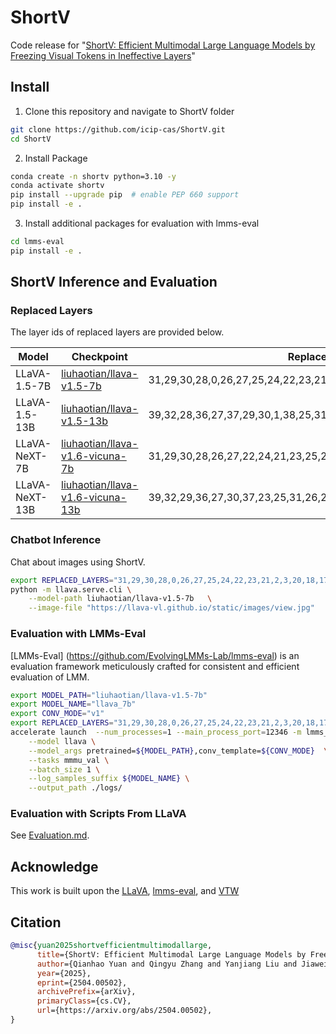 # ShortV
Code release for "[ShortV: Efficient Multimodal Large Language Models by Freezing Visual Tokens in Ineffective Layers](https://arxiv.org/abs/2504.00502)"

## Install

1. Clone this repository and navigate to ShortV folder
```bash
git clone https://github.com/icip-cas/ShortV.git
cd ShortV
```

2. Install Package
```bash
conda create -n shortv python=3.10 -y
conda activate shortv
pip install --upgrade pip  # enable PEP 660 support
pip install -e .
```

3. Install additional packages for evaluation with lmms-eval
```bash
cd lmms-eval
pip install -e .
```

## ShortV Inference and Evaluation

### Replaced Layers

The layer ids of replaced layers are provided below.

| Model | Checkpoint | Replaced Layers |
| --- | --- | --- |
| LLaVA-1.5-7B | [liuhaotian/llava-v1.5-7b](https://huggingface.co/liuhaotian/llava-v1.5-7b) | 31,29,30,28,0,26,27,25,24,22,23,21,2,3,20,18,17,12,19 |
| LLaVA-1.5-13B | [liuhaotian/llava-v1.5-13b](https://huggingface.co/liuhaotian/llava-v1.5-13b) | 39,32,28,36,27,37,29,30,1,38,25,31,2,26,23,34,0,33,35,22,24,21,20,17 |
| LLaVA-NeXT-7B | [liuhaotian/llava-v1.6-vicuna-7b](https://huggingface.co/liuhaotian/llava-v1.6-vicuna-7b) | 31,29,30,28,26,27,22,24,21,23,25,20,19,17,18,15,12,0,2 |
| LLaVA-NeXT-13B | [liuhaotian/llava-v1.6-vicuna-13b](https://huggingface.co/liuhaotian/llava-v1.6-vicuna-13b) | 39,32,29,36,27,30,37,23,25,31,26,2,28,22,33,35,34,24,38,21,20,18,1,17 |


### Chatbot Inference

Chat about images using ShortV. 

```bash
export REPLACED_LAYERS="31,29,30,28,0,26,27,25,24,22,23,21,2,3,20,18,17,12,19"
python -m llava.serve.cli \
    --model-path liuhaotian/llava-v1.5-7b   \
    --image-file "https://llava-vl.github.io/static/images/view.jpg"
```

### Evaluation with LMMs-Eval

[LMMs-Eval] (https://github.com/EvolvingLMMs-Lab/lmms-eval) is an evaluation framework meticulously crafted for consistent and efficient evaluation of LMM.

```bash
export MODEL_PATH="liuhaotian/llava-v1.5-7b"
export MODEL_NAME="llava_7b"
export CONV_MODE="v1"
export REPLACED_LAYERS="31,29,30,28,0,26,27,25,24,22,23,21,2,3,20,18,17,12,19"
accelerate launch  --num_processes=1 --main_process_port=12346 -m lmms_eval \
    --model llava \
    --model_args pretrained=${MODEL_PATH},conv_template=${CONV_MODE}  \
    --tasks mmmu_val \
    --batch_size 1 \
    --log_samples_suffix ${MODEL_NAME} \
    --output_path ./logs/ 
```

### Evaluation with Scripts From LLaVA

See [Evaluation.md](https://github.com/icip-cas/ShortV/blob/main/docs/Evaluation.md).

## Acknowledge
This work is built upon the [LLaVA](https://github.com/haotian-liu/LLaVA), [lmms-eval](https://github.com/EvolvingLMMs-Lab/lmms-eval), and [VTW](https://github.com/lzhxmu/VTW)

## Citation
```bib
@misc{yuan2025shortvefficientmultimodallarge,
      title={ShortV: Efficient Multimodal Large Language Models by Freezing Visual Tokens in Ineffective Layers}, 
      author={Qianhao Yuan and Qingyu Zhang and Yanjiang Liu and Jiawei Chen and Yaojie Lu and Hongyu Lin and Jia Zheng and Xianpei Han and Le Sun},
      year={2025},
      eprint={2504.00502},
      archivePrefix={arXiv},
      primaryClass={cs.CV},
      url={https://arxiv.org/abs/2504.00502}, 
}
```